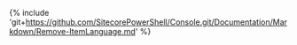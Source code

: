 {% include 'git+https://github.com/SitecorePowerShell/Console.git/Documentation/Markdown/Remove-ItemLanguage.md' %}

